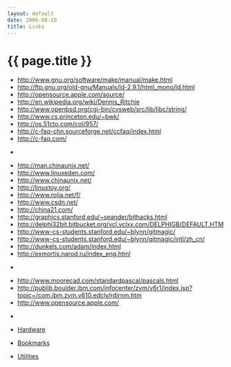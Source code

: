 ```yaml
---
layout: default
date: 2006-08-16
title: Links
---
```


# {{ page.title }}

- <http://www.gnu.org/software/make/manual/make.html>
- <http://ftp.gnu.org/old-gnu/Manuals/ld-2.9.1/html_mono/ld.html>
- <http://opensource.apple.com/source/>
- <http://en.wikipedia.org/wiki/Dennis_Ritchie>
- <http://www.openbsd.org/cgi-bin/cvsweb/src/lib/libc/string/>
- <http://www.cs.princeton.edu/~bwk/>
- <http://os.51cto.com/col/957/>
- <http://c-faq-chn.sourceforge.net/ccfaq/index.html>
- <http://c-faq.com/>
*  
- <http://man.chinaunix.net/>
- <http://www.linuxeden.com/>
- <http://www.chinaunix.net/>
- <http://linuxtoy.org/>
- <http://www.rolia.net/f/>
- <http://www.csdn.net/>
- <http://china21.com/>
- <http://graphics.stanford.edu/~seander/bithacks.html>
- <http://delphi32bit.bitbucket.org/vcl.vclxx.com/DELPHIGB/DEFAULT.HTM>
- <http://www-cs-students.stanford.edu/~blynn/gitmagic/>
- <http://www-cs-students.stanford.edu/~blynn/gitmagic/intl/zh_cn/>
- <http://dunkels.com/adam/index.html>
- <http://exmortis.narod.ru/index_eng.html>
* 
- <http://www.moorecad.com/standardpascal/pascals.html>
- <http://publib.boulder.ibm.com/infocenter/zvm/v6r1/index.jsp?topic=/com.ibm.zvm.v610.edclv/rdirnm.htm>
- <http://www.opensource.apple.com/>
*
- [Hardware][101]

  [101]: ./hardware "hardware links"

- [Bookmarks][102]

  [102]: ./bookmarks "bookmarks"

- [Utilities][103]

  [103]: ./utilities "utilities"
